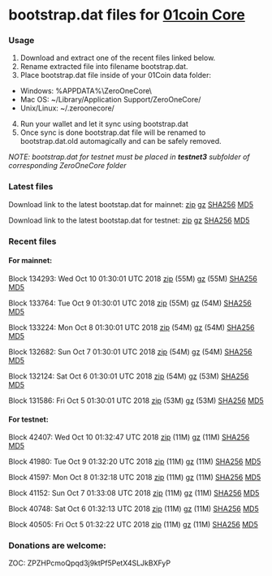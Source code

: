 # bootstrap.dat files for [01coin Core](https://01coin.io)

### Usage

1. Download and extract one of the recent files linked below.
2. Rename extracted file into filename bootstrap.dat.
3. Place bootstrap.dat file inside of your 01Coin data folder:
 - Windows: %APPDATA%\ZeroOneCore\
 - Mac OS: ~/Library/Application Support/ZeroOneCore/
 - Unix/Linux: ~/.zeroonecore/
4. Run your wallet and let it sync using bootstrap.dat
5. Once sync is done bootstrap.dat file will be renamed to bootstrap.dat.old automagically and can be safely removed.

_NOTE: bootstrap.dat for testnet must be placed in **testnet3** subfolder of corresponding ZeroOneCore folder_

### Latest files
Download link to the latest bootstap.dat for mainnet: [zip](https://files.01coin.io/mainnet/bootstrap.dat.zip) [gz](https://files.01coin.io/mainnet/bootstrap.dat.tar.gz) [SHA256](https://files.01coin.io/mainnet/sha256.txt) [MD5](https://files.01coin.io/mainnet/md5.txt)

Download link to the latest bootstap.dat for testnet: [zip](https://files.01coin.io/testnet/bootstrap.dat.zip) [gz](https://files.01coin.io/testnet/bootstrap.dat.tar.gz) [SHA256](https://files.01coin.io/testnet/sha256.txt) [MD5](https://files.01coin.io/testnet/md5.txt)

### Recent files

#### For mainnet:

Block 134293: Wed Oct 10 01:30:01 UTC 2018 [zip](https://files.01coin.io/mainnet/2018-10-10/bootstrap.dat.zip) (55M) [gz](https://files.01coin.io/mainnet/2018-10-10/bootstrap.dat.tar.gz) (55M) [SHA256](https://files.01coin.io/mainnet/2018-10-10/sha256.txt) [MD5](https://files.01coin.io/mainnet/2018-10-10/md5.txt)

Block 133764: Tue Oct  9 01:30:01 UTC 2018 [zip](https://files.01coin.io/mainnet/2018-10-09/bootstrap.dat.zip) (55M) [gz](https://files.01coin.io/mainnet/2018-10-09/bootstrap.dat.tar.gz) (54M) [SHA256](https://files.01coin.io/mainnet/2018-10-09/sha256.txt) [MD5](https://files.01coin.io/mainnet/2018-10-09/md5.txt)

Block 133224: Mon Oct  8 01:30:01 UTC 2018 [zip](https://files.01coin.io/mainnet/2018-10-08/bootstrap.dat.zip) (54M) [gz](https://files.01coin.io/mainnet/2018-10-08/bootstrap.dat.tar.gz) (54M) [SHA256](https://files.01coin.io/mainnet/2018-10-08/sha256.txt) [MD5](https://files.01coin.io/mainnet/2018-10-08/md5.txt)

Block 132682: Sun Oct  7 01:30:01 UTC 2018 [zip](https://files.01coin.io/mainnet/2018-10-07/bootstrap.dat.zip) (54M) [gz](https://files.01coin.io/mainnet/2018-10-07/bootstrap.dat.tar.gz) (54M) [SHA256](https://files.01coin.io/mainnet/2018-10-07/sha256.txt) [MD5](https://files.01coin.io/mainnet/2018-10-07/md5.txt)

Block 132124: Sat Oct  6 01:30:01 UTC 2018 [zip](https://files.01coin.io/mainnet/2018-10-06/bootstrap.dat.zip) (54M) [gz](https://files.01coin.io/mainnet/2018-10-06/bootstrap.dat.tar.gz) (53M) [SHA256](https://files.01coin.io/mainnet/2018-10-06/sha256.txt) [MD5](https://files.01coin.io/mainnet/2018-10-06/md5.txt)

Block 131586: Fri Oct  5 01:30:01 UTC 2018 [zip](https://files.01coin.io/mainnet/2018-10-05/bootstrap.dat.zip) (53M) [gz](https://files.01coin.io/mainnet/2018-10-05/bootstrap.dat.tar.gz) (53M) [SHA256](https://files.01coin.io/mainnet/2018-10-05/sha256.txt) [MD5](https://files.01coin.io/mainnet/2018-10-05/md5.txt)


#### For testnet:

Block 42407: Wed Oct 10 01:32:47 UTC 2018 [zip](https://files.01coin.io/testnet/2018-10-10/bootstrap.dat.zip) (11M) [gz](https://files.01coin.io/testnet/2018-10-10/bootstrap.dat.tar.gz) (11M) [SHA256](https://files.01coin.io/testnet/2018-10-10/sha256.txt) [MD5](https://files.01coin.io/testnet/2018-10-10/md5.txt)

Block 41980: Tue Oct  9 01:32:20 UTC 2018 [zip](https://files.01coin.io/testnet/2018-10-09/bootstrap.dat.zip) (11M) [gz](https://files.01coin.io/testnet/2018-10-09/bootstrap.dat.tar.gz) (11M) [SHA256](https://files.01coin.io/testnet/2018-10-09/sha256.txt) [MD5](https://files.01coin.io/testnet/2018-10-09/md5.txt)

Block 41597: Mon Oct  8 01:32:18 UTC 2018 [zip](https://files.01coin.io/testnet/2018-10-08/bootstrap.dat.zip) (11M) [gz](https://files.01coin.io/testnet/2018-10-08/bootstrap.dat.tar.gz) (11M) [SHA256](https://files.01coin.io/testnet/2018-10-08/sha256.txt) [MD5](https://files.01coin.io/testnet/2018-10-08/md5.txt)

Block 41152: Sun Oct  7 01:33:08 UTC 2018 [zip](https://files.01coin.io/testnet/2018-10-07/bootstrap.dat.zip) (11M) [gz](https://files.01coin.io/testnet/2018-10-07/bootstrap.dat.tar.gz) (11M) [SHA256](https://files.01coin.io/testnet/2018-10-07/sha256.txt) [MD5](https://files.01coin.io/testnet/2018-10-07/md5.txt)

Block 40748: Sat Oct  6 01:32:13 UTC 2018 [zip](https://files.01coin.io/testnet/2018-10-06/bootstrap.dat.zip) (11M) [gz](https://files.01coin.io/testnet/2018-10-06/bootstrap.dat.tar.gz) (11M) [SHA256](https://files.01coin.io/testnet/2018-10-06/sha256.txt) [MD5](https://files.01coin.io/testnet/2018-10-06/md5.txt)

Block 40505: Fri Oct  5 01:32:22 UTC 2018 [zip](https://files.01coin.io/testnet/2018-10-05/bootstrap.dat.zip) (11M) [gz](https://files.01coin.io/testnet/2018-10-05/bootstrap.dat.tar.gz) (11M) [SHA256](https://files.01coin.io/testnet/2018-10-05/sha256.txt) [MD5](https://files.01coin.io/testnet/2018-10-05/md5.txt)


### Donations are welcome:

ZOC: ZPZHPcmoQpqd3j9ktPf5PetX4SLJkBXFyP
